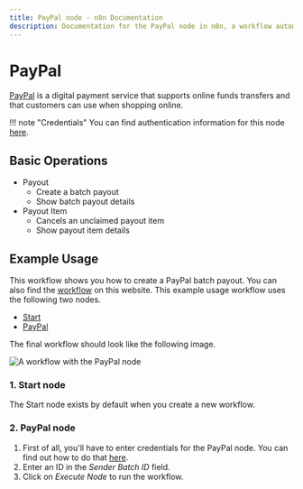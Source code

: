 ```yaml
---
title: PayPal node - n8n Documentation
description: Documentation for the PayPal node in n8n, a workflow automation platform. Includes details of operations and configuration, and links to examples and credentials information.
---
```


# PayPal

[PayPal](https://paypal.com) is a digital payment service that supports online funds transfers and that customers can use when shopping online.

!!! note "Credentials"
    You can find authentication information for this node [here](/integrations/builtin/credentials/paypal/).


## Basic Operations

* Payout
    * Create a batch payout
    * Show batch payout details
* Payout Item
    * Cancels an unclaimed payout item
    * Show payout item details

## Example Usage

This workflow shows you how to create a PayPal batch payout. You can also find the [workflow](https://n8n.io/workflows/438) on this website. This example usage workflow uses the following two nodes.
- [Start](/integrations/builtin/core-nodes/n8n-nodes-base.start/)
- [PayPal]()

The final workflow should look like the following image.

![A workflow with the PayPal node](/_images/integrations/builtin/app-nodes/paypal/workflow.png)

### 1. Start node

The Start node exists by default when you create a new workflow.

### 2. PayPal node

1. First of all, you'll have to enter credentials for the PayPal node. You can find out how to do that [here](/integrations/builtin/credentials/paypal/).
2. Enter an ID in the *Sender Batch ID* field.
3. Click on *Execute Node* to run the workflow.

